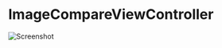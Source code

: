 # ImageCompareViewController

![Screenshot](https://raw.githubusercontent.com/AndrewTurkin/ImageCompareViewController/master/ImageCompareViewController/ImageCompareViewController/screenshot.gif)
